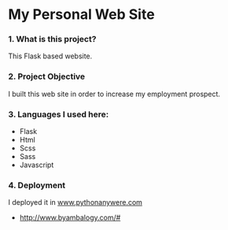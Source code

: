 # My Personal Web Site
### 1. What is this project? 

This Flask based website.

### 2. Project Objective

I built this web site in order to increase my employment prospect. 

### 3. Languages I used here: 
+ Flask
+ Html
+ Scss
+ Sass
+ Javascript

### 4. Deployment

I deployed it in www.pythonanywere.com

+ http://www.byambalogy.com/#
